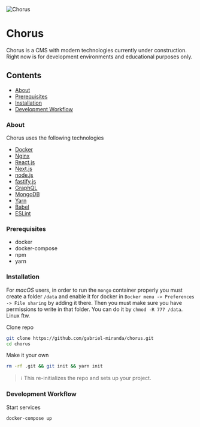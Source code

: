 ![Chorus](https://user-images.githubusercontent.com/7026780/33643157-1f26191c-da1c-11e7-899d-9766bfb5cea6.png)

# Chorus
Chorus is a CMS with modern technologies currently under construction. Right now is for development environments and educational purposes only.

## Contents

- [About](#about)
- [Prerequisites](#prerequisites)
- [Installation](#installation)
- [Development Workflow](#development-workflow)


### About
Chorus uses the following technologies

* [Docker](https://github.com/docker)
* [Nginx](https://nginx.org/)
* [React.js](https://github.com/facebook/react)
* [Next.js](https://github.com/zeit/next.js/)
* [node.js](https://github.com/nodejs/node)
* [fastify.js](https://github.com/fastify/fastify)
* [GraphQL](http://graphql.org/)
* [MongoDB](https://www.mongodb.com/)
* [Yarn](https://github.com/yarnpkg/yarn)
* [Babel](https://babeljs.io)
* [ESLint](http://eslint.org)


### Prerequisites
* docker
* docker-compose
* npm
* yarn


### Installation

For *macOS* users, in order to run the `mongo` container properly you must create a folder `/data` and enable it for docker in `Docker menu -> Preferences -> File sharing` by adding it there. Then you must make sure you have permissions to write in that folder. You can do it by `chmod -R 777 /data`. Linux ftw.

Clone repo
```sh
git clone https://github.com/gabriel-miranda/chorus.git
cd chorus
```

Make it your own
```sh
rm -rf .git && git init && yarn init
```
> :information_source: This re-initializes the repo and sets up your project.


### Development Workflow
Start services
```sh
docker-compose up
```
